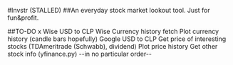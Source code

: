 #Invstr (STALLED)
##An everyday stock market lookout tool. Just for fun&profit.

##TO-DO
x Wise USD to CLP 
Wise Currency history fetch
Plot currency history (candle bars hopefully)
Google USD to CLP
Get price of interesting stocks (TDAmeritrade (Schwabb), dividend)
Plot price history
Get other stock info (yfinance.py)
--in no particular order--
